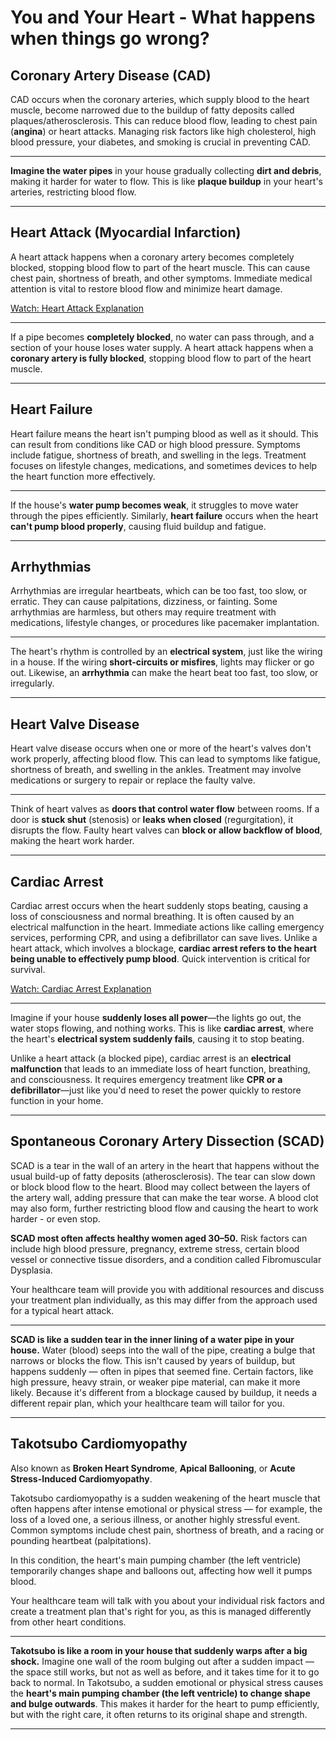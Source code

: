 # You and Your Heart - What happens when things go wrong?

## Coronary Artery Disease (CAD)

CAD occurs when the coronary arteries, which supply blood to the heart muscle, become narrowed due to the buildup of fatty deposits called plaques/atherosclerosis. This can reduce blood flow, leading to chest pain (**angina**) or heart attacks. Managing risk factors like high cholesterol, high blood pressure, your diabetes, and smoking is crucial in preventing CAD.

---

**Imagine the water pipes** in your house gradually collecting **dirt and debris**, making it harder for water to flow. This is like **plaque buildup** in your heart's arteries, restricting blood flow.

---

## Heart Attack (Myocardial Infarction)

A heart attack happens when a coronary artery becomes completely blocked, stopping blood flow to part of the heart muscle. This can cause chest pain, shortness of breath, and other symptoms. Immediate medical attention is vital to restore blood flow and minimize heart damage.

[Watch: Heart Attack Explanation](https://www.youtube.com/watch?v=Ay-aifPcpFw)

---

If a pipe becomes **completely blocked**, no water can pass through, and a section of your house loses water supply. A heart attack happens when a **coronary artery is fully blocked**, stopping blood flow to part of the heart muscle.

---

## Heart Failure

Heart failure means the heart isn't pumping blood as well as it should. This can result from conditions like CAD or high blood pressure. Symptoms include fatigue, shortness of breath, and swelling in the legs. Treatment focuses on lifestyle changes, medications, and sometimes devices to help the heart function more effectively.

---

If the house's **water pump becomes weak**, it struggles to move water through the pipes efficiently. Similarly, **heart failure** occurs when the heart **can't pump blood properly**, causing fluid buildup and fatigue.

---

## Arrhythmias

Arrhythmias are irregular heartbeats, which can be too fast, too slow, or erratic. They can cause palpitations, dizziness, or fainting. Some arrhythmias are harmless, but others may require treatment with medications, lifestyle changes, or procedures like pacemaker implantation.

---

The heart's rhythm is controlled by an **electrical system**, just like the wiring in a house. If the wiring **short-circuits or misfires**, lights may flicker or go out. Likewise, an **arrhythmia** can make the heart beat too fast, too slow, or irregularly.

---

## Heart Valve Disease

Heart valve disease occurs when one or more of the heart's valves don't work properly, affecting blood flow. This can lead to symptoms like fatigue, shortness of breath, and swelling in the ankles. Treatment may involve medications or surgery to repair or replace the faulty valve.

---

Think of heart valves as **doors that control water flow** between rooms. If a door is **stuck shut** (stenosis) or **leaks when closed** (regurgitation), it disrupts the flow. Faulty heart valves can **block or allow backflow of blood**, making the heart work harder.

---

## Cardiac Arrest

Cardiac arrest occurs when the heart suddenly stops beating, causing a loss of consciousness and normal breathing. It is often caused by an electrical malfunction in the heart. Immediate actions like calling emergency services, performing CPR, and using a defibrillator can save lives. Unlike a heart attack, which involves a blockage, **cardiac arrest refers to the heart being unable to effectively pump blood**. Quick intervention is critical for survival.

[Watch: Cardiac Arrest Explanation](https://www.youtube.com/watch?v=7MjxJH_Dw4)

---

Imagine if your house **suddenly loses all power**—the lights go out, the water stops flowing, and nothing works. This is like **cardiac arrest**, where the heart's **electrical system suddenly fails**, causing it to stop beating.

Unlike a heart attack (a blocked pipe), cardiac arrest is an **electrical malfunction** that leads to an immediate loss of heart function, breathing, and consciousness. It requires emergency treatment like **CPR or a defibrillator**—just like you'd need to reset the power quickly to restore function in your home.

---

## Spontaneous Coronary Artery Dissection (SCAD)

SCAD is a tear in the wall of an artery in the heart that happens without the usual build-up of fatty deposits (atherosclerosis). The tear can slow down or block blood flow to the heart. Blood may collect between the layers of the artery wall, adding pressure that can make the tear worse. A blood clot may also form, further restricting blood flow and causing the heart to work harder - or even stop.

**SCAD most often affects healthy women aged 30–50.** Risk factors can include high blood pressure, pregnancy, extreme stress, certain blood vessel or connective tissue disorders, and a condition called Fibromuscular Dysplasia.

Your healthcare team will provide you with additional resources and discuss your treatment plan individually, as this may differ from the approach used for a typical heart attack.

---

**SCAD is like a sudden tear in the inner lining of a water pipe in your house.** Water (blood) seeps into the wall of the pipe, creating a bulge that narrows or blocks the flow. This isn't caused by years of buildup, but happens suddenly — often in pipes that seemed fine. Certain factors, like high pressure, heavy strain, or weaker pipe material, can make it more likely. Because it's different from a blockage caused by buildup, it needs a different repair plan, which your healthcare team will tailor for you.

---

## Takotsubo Cardiomyopathy

Also known as **Broken Heart Syndrome**, **Apical Ballooning**, or **Acute Stress-Induced Cardiomyopathy**.

Takotsubo cardiomyopathy is a sudden weakening of the heart muscle that often happens after intense emotional or physical stress — for example, the loss of a loved one, a serious illness, or another highly stressful event. Common symptoms include chest pain, shortness of breath, and a racing or pounding heartbeat (palpitations).

In this condition, the heart's main pumping chamber (the left ventricle) temporarily changes shape and balloons out, affecting how well it pumps blood.

Your healthcare team will talk with you about your individual risk factors and create a treatment plan that's right for you, as this is managed differently from other heart conditions.

---

**Takotsubo is like a room in your house that suddenly warps after a big shock.** Imagine one wall of the room bulging out after a sudden impact — the space still works, but not as well as before, and it takes time for it to go back to normal. In Takotsubo, a sudden emotional or physical stress causes the **heart's main pumping chamber (the left ventricle) to change shape and bulge outwards**. This makes it harder for the heart to pump efficiently, but with the right care, it often returns to its original shape and strength.

---